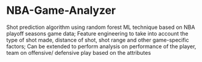 # NBA-Game-Analyzer
Shot prediction algorithm using random forest ML technique based on NBA playoff seasons game data; Feature engineering to take into account the type of shot made, distance of shot, shot range and other game-specific factors; Can be extended to perform analysis on performance of the player, team on offensive/ defensive play based on the attributes
